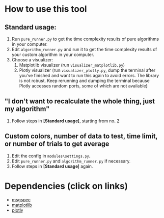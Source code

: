 # How to use this tool

## Standard usage:

1. Run `pure_runner.py` to get the time complexity results of pure algorithms in your computer.
2. Edit `algorithm_runner.py` and run it to get the time complexity results of your custom algorithm in your computer.
3. Choose a visualizer:
   1. Matplotlib visualizer (run `visualizer_matplotlib.py`)
   2. Plotly visualizer (run `visualizer_plotly.py`, dump the terminal after you've finished and want to run this again to avoid errors. The library is not robust. Keep rerunning and dumping the terminal because Plotly accesses random ports, some
      of which are not available)

## "I don't want to recalculate the whole thing, just my algorithm"

1. Follow steps in **[Standard usage]**, starting from no. 2

## Custom colors, number of data to test, time limit, or number of trials to get average

1. Edit the config in `modules\settings.py`.
2. Edit `pure_runner.py` and `algorithm_runner.py` if necessary.
3. Follow steps in **[Standard usage]** again.

# Dependencies (click on links)

* [msgspec](https://pypi.org/project/msgspec/ "Go to official site")
* [matplotlib](https://pypi.org/project/matplotlib/ "Go to official site")
* [plotly](https://pypi.org/project/plotly/ "Go to official site")
